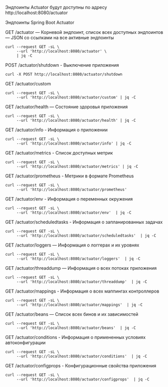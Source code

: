 
Эндпоинты Actuator будут доступны по адресу http://localhost:8080/actuator

Эндпоинты Spring Boot Actuator</br>

GET /actuator — Корневой эндпоинт, список всех доступных эндпоинтов — JSON со ссылками на все активные эндпоинты
```shell
curl --request GET -sL \
     --url 'http://localhost:8080/actuator' \
     | jq -C
```

POST /actuator/shutdown - Выключение приложения
```shell
curl -X POST http://localhost:8080/actuator/shutdown
```

GET /actuator/custom
```shell
curl --request GET -sL \
     --url 'http://localhost:8080/actuator/custom' | jq -C
```

GET /actuator/health — Состояние здоровья приложения 
```shell
curl --request GET -sL \
     --url 'http://localhost:8080/actuator/health' | jq -C
```

GET /actuator/info - Информация о приложении
```shell
curl --request GET -sL \
     --url 'http://localhost:8080/actuator/info' | jq -C
```

GET /actuator/metrics - Список доступных метрик
```shell
curl --request GET -sL \
     --url 'http://localhost:8080/actuator/metrics' | jq -C
```

GET /actuator/prometheus - Метрики в формате Prometheus
```shell
curl --request GET -sL \
     --url 'http://localhost:8080/actuator/prometheus' 
```

GET /actuator/env - Информация о переменных окружения
```shell
curl --request GET -sL \
     --url 'http://localhost:8080/actuator/env'  | jq -C
```

GET /actuator/scheduledtasks - Информация о запланированных задачах
```shell
curl --request GET -sL \
     --url 'http://localhost:8080/actuator/scheduledtasks'  | jq -C
```

GET /actuator/loggers — Информация о логгерах и их уровнях
```shell
curl --request GET -sL \
     --url 'http://localhost:8080/actuator/loggers'  | jq -C
```

GET /actuator/threaddump — Информация о всех потоках приложения
```shell
curl --request GET -sL \
     --url 'http://localhost:8080/actuator/threaddump'  | jq -C
```

GET /actuator/mappings - Информация о всех маппингах контроллеров
```shell
curl --request GET -sL \
     --url 'http://localhost:8080/actuator/mappings'  | jq -C
```

GET /actuator/beans — Список всех бинов и их зависимостей
```shell
curl --request GET -sL \
     --url 'http://localhost:8080/actuator/beans'  | jq -C
```

GET /actuator/conditions - Информация о примененных условиях автоконфигурации
```shell
curl --request GET -sL \
     --url 'http://localhost:8080/actuator/conditions'  | jq -C
```

GET /actuator/configprops - Конфигурационные свойства приложения
```shell
curl --request GET -sL \
     --url 'http://localhost:8080/actuator/configprops'  | jq -C
```

